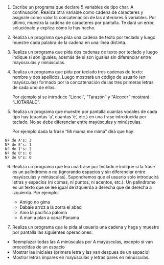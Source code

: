 1. Escribe un programa que declare 5 variables de tipo char. A continuación, Realiza otra variable como cadena de caracteres y asígnale como valor la concatenación de las anteriores 5 variables. Por último, muestra la cadena de caracteres por pantalla. Te dará un error, soluciónalo y explica cómo lo has hecho. 

2. Realiza un programa que pida una cadena de texto por teclado y luego muestre cada palabra de la cadena en una línea distinta.

3. Realiza un programa que pida dos cadenas de texto por teclado y luego indique si son iguales, además de si son iguales sin diferenciar entre mayúsculas y minúsculas.

4. Realiza un programa que pida por teclado tres cadenas de texto: nombre y dos apellidos. Luego mostrará un código de usuario (en mayúsculas) formado por la concatenación de las tres primeras letras de cada uno de ellos. 

    Por ejemplo si se introduce “Lionel”, “Tarazón” y “Alcocer” mostrará “LIOTARALC”.

5. Realiza un programa que muestre por pantalla cuantas vocales de cada tipo hay (cuantas ‘a’, cuantas ‘e’, etc.) en una frase introducida por teclado. No se debe diferenciar entre mayúsculas y minúsculas. 

    Por ejemplo dada la frase “Mi mama me mima” dirá que hay:

  ```code
Nº de A's: 3
Nº de E's: 1
Nº de I's: 2
Nº de O's: 0
Nº de U's: 0
  ```

6. Realiza un programa que lea una frase por teclado e indique si la frase es un palíndromo o no (ignorando espacios y sin diferenciar entre mayúsculas y minúsculas). Supondremos que el usuario solo introducirá letras y espacios (ni comas, ni puntos, ni acentos, etc.). Un palíndromo es un texto que se lee igual de izquierda a derecha que de derecha a izquierda. Por ejemplo:

    - Amigo no gima  
    - Dabale arroz a la zorra el abad  
    - Amo la pacífica paloma  
    - A man a plan a canal Panama  

7. Realiza un programa que le pida al usuario una cadena y haga y muestro por pantalla las siguientes operaciones:
- Reemplazar todas las A minúsculas por A mayúsculas, excepto si van precedidas de un espacio
- Mostrar las iniciales (primera letra y las van despues de un espacio)
- Mostrar letras impares en mayúsculas y letras pares en minúsculas.